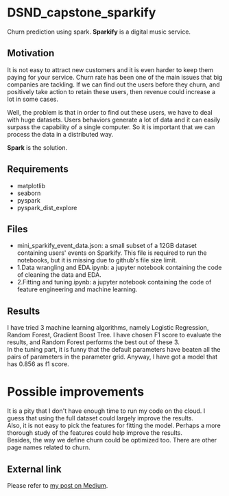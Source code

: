# DSND_capstone_sparkify
Churn prediction using spark. **Sparkify** is a digital music service.

## Motivation
It is not easy to attract new customers and it is even harder to keep them paying for your service. Churn rate has been one of the main issues that big companies are tackling. If we can find out the users before they churn, and positively take action to retain these users, then revenue could increase a lot in some cases.

Well, the problem is that in order to find out these users, we have to deal with huge datasets. Users behaviors generate a lot of data and it can easily surpass the capability of a single computer. So it is important that we can process the data in a distributed way.

**Spark** is the solution.

## Requirements
* matplotlib
* seaborn
* pyspark
* pyspark_dist_explore

## Files
* mini_sparkify_event_data.json: a small subset of a 12GB dataset containing users' events on Sparkify. This file is required to run the notebooks, but it is missing due to github's file size limit.
* 1.Data wrangling and EDA.ipynb: a jupyter notebook containing the code of cleaning the data and EDA.
* 2.Fitting and tuning.ipynb: a jupyter notebook containing the code of feature engineering and machine learning.

## Results
I have tried 3 machine learning algorithms, namely Logistic Regression, Random Forest, Gradient Boost Tree. I have chosen F1 score to evaluate the results, and Random Forest performs the best out of these 3.  
In the tuning part, it is funny that the default parameters have beaten all the pairs of parameters in the parameter grid. Anyway, I have got a model that has 0.856 as f1 score.

# Possible improvements
It is a pity that I don't have enough time to run my code on the cloud. I guess that using the full dataset could largely improve the results.  
Also, it is not easy to pick the features for fitting the model. Perhaps a more thorough study of the features could help improve the results.  
Besides, the way we define churn could be optimized too. There are other page names related to churn.

## External link
Please refer to [my post on Medium](https://medium.com/@xudong.travail/spark-on-sparkify-e56ce2416ce2).
